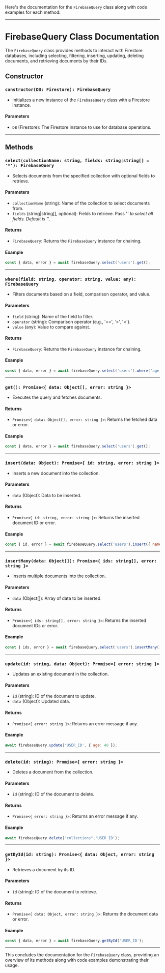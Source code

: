Here's the documentation for the `FirebaseQuery` class along with code examples for each method:

---

# FirebaseQuery Class Documentation

The `FirebaseQuery` class provides methods to interact with Firestore databases, including selecting, filtering, inserting, updating, deleting documents, and retrieving documents by their IDs.

## Constructor

### `constructor(DB: Firestore): FirebaseQuery`

- Initializes a new instance of the `FirebaseQuery` class with a Firestore instance.

#### Parameters
- `DB` (Firestore): The Firestore instance to use for database operations.

---

## Methods

### `select(collectionName: string, fields: string|string[] = '*'): FirebaseQuery`

- Selects documents from the specified collection with optional fields to retrieve.

#### Parameters
- `collectionName` (string): Name of the collection to select documents from.
- `fields` (string|string[], optional): Fields to retrieve. Pass '*' to select all fields. Default is '*'.

#### Returns
- `FirebaseQuery`: Returns the `FirebaseQuery` instance for chaining.

#### Example
```javascript
const { data, error } = await firebaseQuery.select('users').get();
```

---

### `where(field: string, operator: string, value: any): FirebaseQuery`

- Filters documents based on a field, comparison operator, and value.

#### Parameters
- `field` (string): Name of the field to filter.
- `operator` (string): Comparison operator (e.g., '==', '>', '<').
- `value` (any): Value to compare against.

#### Returns
- `FirebaseQuery`: Returns the `FirebaseQuery` instance for chaining.

#### Example
```javascript
const { data, error } = await firebaseQuery.select('users').where('age', '>', 30).get();
```

---

### `get(): Promise<{ data: Object[], error: string }>`

- Executes the query and fetches documents.

#### Returns
- `Promise<{ data: Object[], error: string }>`: Returns the fetched data or error.

#### Example
```javascript
const { data, error } = await firebaseQuery.select('users').get();
```

---

### `insert(data: Object): Promise<{ id: string, error: string }>`

- Inserts a new document into the collection.

#### Parameters
- `data` (Object): Data to be inserted.

#### Returns
- `Promise<{ id: string, error: string }>`: Returns the inserted document ID or error.

#### Example
```javascript
const { id, error } = await firebaseQuery.select('users').insert({ name: 'John', age: 30 });
```

---

### `insertMany(data: Object[]): Promise<{ ids: string[], error: string }>`

- Inserts multiple documents into the collection.

#### Parameters
- `data` (Object[]): Array of data to be inserted.

#### Returns
- `Promise<{ ids: string[], error: string }>`: Returns the inserted document IDs or error.

#### Example
```javascript
const { ids, error } = await firebaseQuery.select('users').insertMany([{ name: 'John' }, { name: 'Alice' }]);
```

---

### `update(id: string, data: Object): Promise<{ error: string }>`

- Updates an existing document in the collection.

#### Parameters
- `id` (string): ID of the document to update.
- `data` (Object): Updated data.

#### Returns
- `Promise<{ error: string }>`: Returns an error message if any.

#### Example
```javascript
await firebaseQuery.update('USER_ID', { age: 40 });
```

---

### `delete(id: string): Promise<{ error: string }>`

- Deletes a document from the collection.

#### Parameters
- `id` (string): ID of the document to delete.

#### Returns
- `Promise<{ error: string }>`: Returns an error message if any.

#### Example
```javascript
await firebaseQuery.delete("collections",'USER_ID');
```

---

### `getById(id: string): Promise<{ data: Object, error: string }>`

- Retrieves a document by its ID.

#### Parameters
- `id` (string): ID of the document to retrieve.

#### Returns
- `Promise<{ data: Object, error: string }>`: Returns the document data or error.

#### Example
```javascript
const { data, error } = await firebaseQuery.getById('USER_ID');
```

---

This concludes the documentation for the `FirebaseQuery` class, providing an overview of its methods along with code examples demonstrating their usage.
